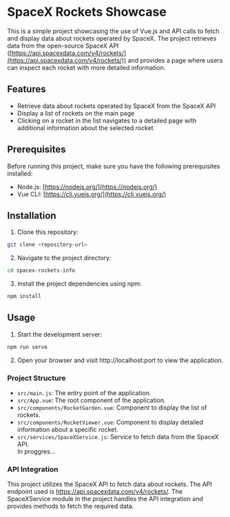 # SpaceX Rockets Showcase

This is a simple project showcasing the use of Vue.js and API calls to fetch and display data about rockets operated by SpaceX. The project retrieves data from the open-source SpaceX API ([https://api.spacexdata.com/v4/rockets/](https://api.spacexdata.com/v4/rockets/)) and provides a page where users can inspect each rocket with more detailed information.

## Features

- Retrieve data about rockets operated by SpaceX from the SpaceX API
- Display a list of rockets on the main page
- Clicking on a rocket in the list navigates to a detailed page with additional information about the selected rocket

## Prerequisites

Before running this project, make sure you have the following prerequisites installed:

- Node.js: [https://nodejs.org/](https://nodejs.org/)
- Vue CLI: [https://cli.vuejs.org/](https://cli.vuejs.org/)

## Installation

1. Clone this repository:

  ```bash
  git clone <repository-url>
  ```
  
2. Navigate to the project directory:

  ```bash
  cd spacex-rockets-info
  ```
3. Install the project dependencies using npm:

```bash
npm install
```

## Usage
1. Start the development server:
```bash
npm run serve
```
2. Open your browser and visit http://localhost:port to view the application.

### Project Structure

<ul>
  <li><code>src/main.js</code>: The entry point of the application.</li>
  <li><code>src/App.vue</code>: The root component of the application.</li>
  <li><code>src/components/RocketGarden.vue</code>: Component to display the list of rockets.</li>
  <li><code>src/components/RocketViewer.vue</code>: Component to display detailed information about a specific rocket.</li>
  <li><code>src/services/SpaceXService.js</code>: Service to fetch data from the SpaceX API.</li> In proggres...
</ul>

### API Integration
This project utilizes the SpaceX API to fetch data about rockets. The API endpoint used is https://api.spacexdata.com/v4/rockets/. The SpaceXService module in the project handles the API integration and provides methods to fetch the required data.
